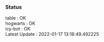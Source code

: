 ### Status


table : OK  
hogwarts : OK  
icy-bot : OK  
Latest Update : 2022-01-17 13:18:49.492225
